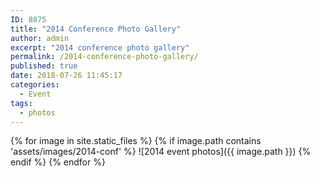 ```yaml
---
ID: 8875
title: "2014 Conference Photo Gallery"
author: admin
excerpt: "2014 conference photo gallery"
permalink: /2014-conference-photo-gallery/
published: true
date: 2018-07-26 11:45:17
categories:
  - Event
tags:
  - photos
---
```

<!--more-->

{% for image in site.static_files %}
  {% if image.path contains 'assets/images/2014-conf' %}
    ![2014 event photos]({{ image.path }})
  {% endif %}
{% endfor %}
